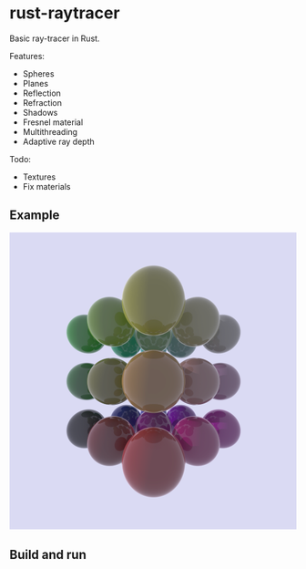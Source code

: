 # rust-raytracer

Basic ray-tracer in Rust.


Features:

- Spheres
- Planes
- Reflection
- Refraction
- Shadows
- Fresnel material
- Multithreading
- Adaptive ray depth

Todo:

- Textures
- Fix materials

## Example

![Test image](examples/fresnel.png)

## Build and run

